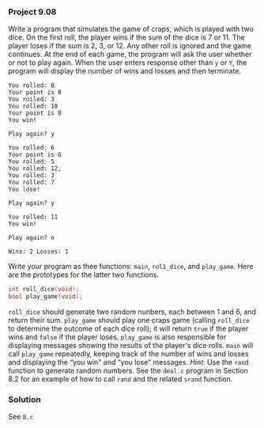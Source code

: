 ### Project 9.08
Write a program that simulates the game of craps, which is played with two dice. On the first roll, the player wins if the sum of the dice is 7 or 11. The player loses if the sum is 2, 3, or 12. Any other roll is ignored and the game continues. At the end of each game, the program will ask the user whether or not to play again. When the user enters response other than `y` or `Y`, the program will display the number of wins and losses and then terminate.
```
You rolled: 8
Your point is 8
You roiled: 3
You rolled: 10
Your point is 8
You win!

Play again? y

You rolled: 6
Your point is 6
You rolled: 5
You rolled: 12,
You rolled: 3
You rolled: 7
You lose!

Play again? y

You rolled: 11
You win!

Play again? n

Wins: 2 Losses: 1
```

Write your program as thee functions: `main`, `rol1_dice`, and `play_game`. Here are the prototypes for the latter two functions.
```c
int roll_dice(void);
bool play_game(void);
```

`roll_dice` should generate two random nunbers, each between 1 and 6, and return their sum. `play_game` should play one craps game (calling `roll_dice` to determine the outcome of each dice roll); it will return `true` if the player wins and `false` if the player loses. `play_game` is also responsible for displaying messages showing the results of the player's dice rolls. `main` will call `play_game` repeatedly, keeping track of the number of wins and losses and displaying the “you win" and “you lose” messages. *Hint*: Use the `rand` function to generate random numbers. See the `deal.c` program in Section 8.2 for an example of how to call `rand` and the related `srand` function.

### Solution
See `8.c`
